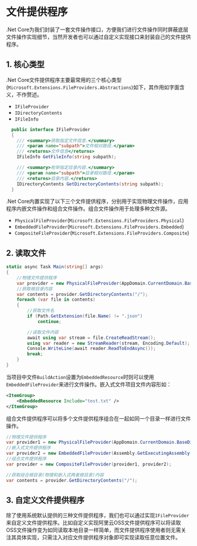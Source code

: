 # 文件提供程序

.Net Core为我们封装了一套文件操作接口，方便我们进行文件操作同时屏蔽底层文件操作实现细节，当然开发者也可以通过自定义实现接口来封装自己的文件提供程序。
## 1. 核心类型
.Net Core文件提供程序主要最常用的三个核心类型(`Microsoft.Extensions.FileProviders.Abstractions`)如下，其作用如字面含义，不作赘述。

* `IFileProvider`
* `IDirectoryContents`
* `IFileInfo`

```csharp
  public interface IFileProvider
  {
    /// <summary>获取指定文件信息.</summary>
    /// <param name="subpath">文件相对路径.</param>
    /// <returns>文件信息</returns>
    IFileInfo GetFileInfo(string subpath);

    /// <summary>枚举指定目录内容.</summary>
    /// <param name="subpath">目录相对路径.</param>
    /// <returns>目录内容.</returns>
    IDirectoryContents GetDirectoryContents(string subpath);
  }
```

.Net Core内置实现了以下三个文件提供程序，分别用于实现物理文件操作，应用程序内嵌文件操作和组合文件操作。组合文件操作用于处理多种文件源。
* `PhysicalFileProvider`(`Microsoft.Extensions.FileProviders.Physical`)
* `EmbeddedFileProvider`(`Microsoft.Extensions.FileProviders.Embedded`)
* `CompositeFileProvider`(`Microsoft.Extensions.FileProviders.Composite`)

## 2. 读取文件
```csharp
static async Task Main(string[] args)
{
    //物理文件提供程序
    var provider = new PhysicalFileProvider(AppDomain.CurrentDomain.BaseDirectory);
    //获取根目录内容
    var contents = provider.GetDirectoryContents("/");
    foreach (var file in contents)
    {
        //获取文件名
        if (Path.GetExtension(file.Name) != ".json")
            continue;

        //读取文件内容
        await using var stream = file.CreateReadStream();
        using var reader = new StreamReader(stream, Encoding.Default);
        Console.WriteLine(await reader.ReadToEndAsync());
        break;
    }
}
```

当项目中文件`BuildAction`设置为`EmbeddedResource`时则可以使用`EmbeddedFileProvider`来进行文件操作。嵌入式文件项目文件内容形如：
```xml
<ItemGroup>
    <EmbeddedResource Include="test.txt" />
</ItemGroup>
```

组合文件提供程序可以将多个文件提供程序组合在一起如同一个目录一样进行文件操作。
```csharp
//物理文件提供程序
var provider1 = new PhysicalFileProvider(AppDomain.CurrentDomain.BaseDirectory);
//嵌入式文件提供程序
var provider2 = new EmbeddedFileProvider(Assembly.GetExecutingAssembly());
//组合文件提供程序
var provider = new CompositeFileProvider(provider1, provider2);

//获取组合根目录(物理和嵌入式两者根目录)内容
var contents = provider.GetDirectoryContents("/");
```

## 3. 自定义文件提供程序
除了使用系统默认提供的三种文件提供程序，我们也可以通过实现`IFileProvider`来自定义文件提供程序。比如自定义实现阿里云OSS文件提供程序可以将读取OSS文件操作变为如同读取本地目录一样简单，而文件提供程序使用者则无需关注其具体实现，只需注入对应文件提供程序对象即可实现读取任意位置文件。